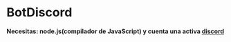 # BotDiscord

__Necesitas: node.js(compilador de JavaScript) y cuenta una activa [discord](https://discord.com)__
